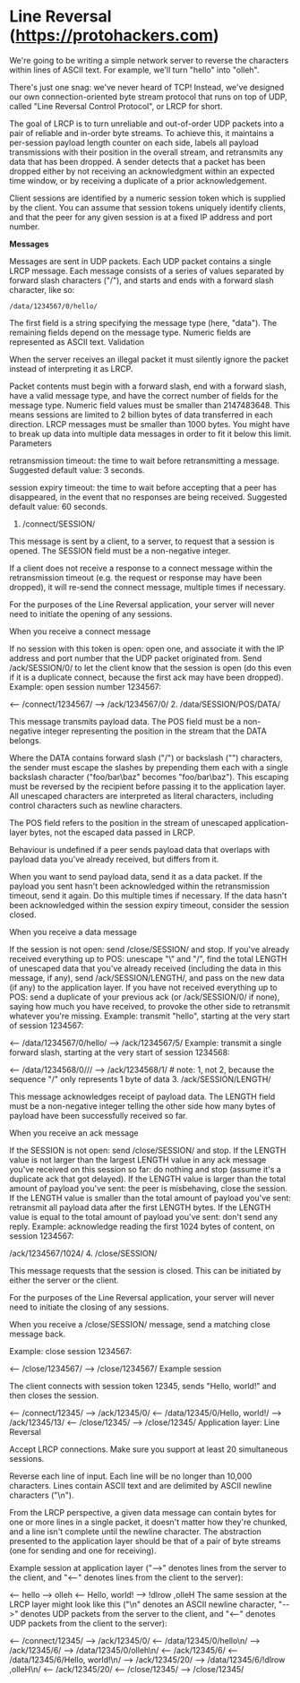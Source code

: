 # Line Reversal (https://protohackers.com)

We're going to be writing a simple network server to reverse the characters within lines of ASCII text. For example, we'll turn "hello" into "olleh".

There's just one snag: we've never heard of TCP! Instead, we've designed our own connection-oriented byte stream protocol that runs on top of UDP, called "Line Reversal Control Protocol", or LRCP for short.

The goal of LRCP is to turn unreliable and out-of-order UDP packets into a pair of reliable and in-order byte streams. To achieve this, it maintains a per-session payload length counter on each side, labels all payload transmissions with their position in the overall stream, and retransmits any data that has been dropped. A sender detects that a packet has been dropped either by not receiving an acknowledgment within an expected time window, or by receiving a duplicate of a prior acknowledgement.

Client sessions are identified by a numeric session token which is supplied by the client. You can assume that session tokens uniquely identify clients, and that the peer for any given session is at a fixed IP address and port number.

**Messages**

Messages are sent in UDP packets. Each UDP packet contains a single LRCP message. Each message consists of a series of values separated by forward slash characters ("/"), and starts and ends with a forward slash character, like so:

```
/data/1234567/0/hello/
```

The first field is a string specifying the message type (here, "data"). The remaining fields depend on the message type. Numeric fields are represented as ASCII text.
Validation

When the server receives an illegal packet it must silently ignore the packet instead of interpreting it as LRCP.

Packet contents must begin with a forward slash, end with a forward slash, have a valid message type, and have the correct number of fields for the message type.
Numeric field values must be smaller than 2147483648. This means sessions are limited to 2 billion bytes of data transferred in each direction.
LRCP messages must be smaller than 1000 bytes. You might have to break up data into multiple data messages in order to fit it below this limit.
Parameters

retransmission timeout: the time to wait before retransmitting a message. Suggested default value: 3 seconds.

session expiry timeout: the time to wait before accepting that a peer has disappeared, in the event that no responses are being received. Suggested default value: 60 seconds.

1. /connect/SESSION/

This message is sent by a client, to a server, to request that a session is opened. The SESSION field must be a non-negative integer.

If a client does not receive a response to a connect message within the retransmission timeout (e.g. the request or response may have been dropped), it will re-send the connect message, multiple times if necessary.

For the purposes of the Line Reversal application, your server will never need to initiate the opening of any sessions.

When you receive a connect message

If no session with this token is open: open one, and associate it with the IP address and port number that the UDP packet originated from.
Send /ack/SESSION/0/ to let the client know that the session is open (do this even if it is a duplicate connect, because the first ack may have been dropped).
Example: open session number 1234567:

<-- /connect/1234567/
--> /ack/1234567/0/
2. /data/SESSION/POS/DATA/

This message transmits payload data. The POS field must be a non-negative integer representing the position in the stream that the DATA belongs.

Where the DATA contains forward slash ("/") or backslash ("\") characters, the sender must escape the slashes by prepending them each with a single backslash character ("foo/bar\baz" becomes "foo\/bar\\baz"). This escaping must be reversed by the recipient before passing it to the application layer. All unescaped characters are interpreted as literal characters, including control characters such as newline characters.

The POS field refers to the position in the stream of unescaped application-layer bytes, not the escaped data passed in LRCP.

Behaviour is undefined if a peer sends payload data that overlaps with payload data you've already received, but differs from it.

When you want to send payload data, send it as a data packet. If the payload you sent hasn't been acknowledged within the retransmission timeout, send it again. Do this multiple times if necessary. If the data hasn't been acknowledged within the session expiry timeout, consider the session closed.

When you receive a data message

If the session is not open: send /close/SESSION/ and stop.
If you've already received everything up to POS: unescape "\\" and "\/", find the total LENGTH of unescaped data that you've already received (including the data in this message, if any), send /ack/SESSION/LENGTH/, and pass on the new data (if any) to the application layer.
If you have not received everything up to POS: send a duplicate of your previous ack (or /ack/SESSION/0/ if none), saying how much you have received, to provoke the other side to retransmit whatever you're missing.
Example: transmit "hello", starting at the very start of session 1234567:

<-- /data/1234567/0/hello/
--> /ack/1234567/5/
Example: transmit a single forward slash, starting at the very start of session 1234568:

<-- /data/1234568/0/\//
--> /ack/1234568/1/ # note: 1, not 2, because the sequence "\/" only represents 1 byte of data
3. /ack/SESSION/LENGTH/

This message acknowledges receipt of payload data. The LENGTH field must be a non-negative integer telling the other side how many bytes of payload have been successfully received so far.

When you receive an ack message

If the SESSION is not open: send /close/SESSION/ and stop.
If the LENGTH value is not larger than the largest LENGTH value in any ack message you've received on this session so far: do nothing and stop (assume it's a duplicate ack that got delayed).
If the LENGTH value is larger than the total amount of payload you've sent: the peer is misbehaving, close the session.
If the LENGTH value is smaller than the total amount of payload you've sent: retransmit all payload data after the first LENGTH bytes.
If the LENGTH value is equal to the total amount of payload you've sent: don't send any reply.
Example: acknowledge reading the first 1024 bytes of content, on session 1234567:

/ack/1234567/1024/
4. /close/SESSION/

This message requests that the session is closed. This can be initiated by either the server or the client.

For the purposes of the Line Reversal application, your server will never need to initiate the closing of any sessions.

When you receive a /close/SESSION/ message, send a matching close message back.

Example: close session 1234567:

<-- /close/1234567/
--> /close/1234567/
Example session

The client connects with session token 12345, sends "Hello, world!" and then closes the session.

<-- /connect/12345/
--> /ack/12345/0/
<-- /data/12345/0/Hello, world!/
--> /ack/12345/13/
<-- /close/12345/
--> /close/12345/
Application layer: Line Reversal

Accept LRCP connections. Make sure you support at least 20 simultaneous sessions.

Reverse each line of input. Each line will be no longer than 10,000 characters. Lines contain ASCII text and are delimited by ASCII newline characters ("\n").

From the LRCP perspective, a given data message can contain bytes for one or more lines in a single packet, it doesn't matter how they're chunked, and a line isn't complete until the newline character. The abstraction presented to the application layer should be that of a pair of byte streams (one for sending and one for receiving).

Example session at application layer ("-->" denotes lines from the server to the client, and "<--" denotes lines from the client to the server):

<-- hello
--> olleh
<-- Hello, world!
--> !dlrow ,olleH
The same session at the LRCP layer might look like this ("\n" denotes an ASCII newline character, "-->" denotes UDP packets from the server to the client, and "<--" denotes UDP packets from the client to the server):

<-- /connect/12345/
--> /ack/12345/0/
<-- /data/12345/0/hello\n/
--> /ack/12345/6/
--> /data/12345/0/olleh\n/
<-- /ack/12345/6/
<-- /data/12345/6/Hello, world!\n/
--> /ack/12345/20/
--> /data/12345/6/!dlrow ,olleH\n/
<-- /ack/12345/20/
<-- /close/12345/
--> /close/12345/

